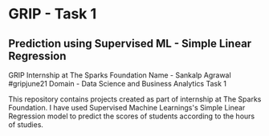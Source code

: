 # GRIP - Task 1
## Prediction using Supervised ML - Simple Linear Regression

GRIP Internship at The Sparks Foundation
Name - Sankalp Agrawal
#gripjune21
Domain - Data Science and Business Analytics
Task 1

This repository contains projects created as part of internship at The Sparks Foundation.
I have used Supervised Machine Learnings's Simple Linear Regression model to predict the scores of students according to the hours of studies.
